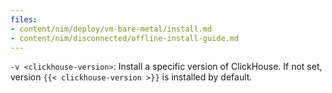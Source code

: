 ```yaml
---
files:
- content/nim/deploy/vm-bare-metal/install.md
- content/nim/disconnected/offline-install-guide.md
---
```


`-v <clickhouse-version>`: Install a specific version of ClickHouse. If not set, version `{{< clickhouse-version >}}` is installed by default.
